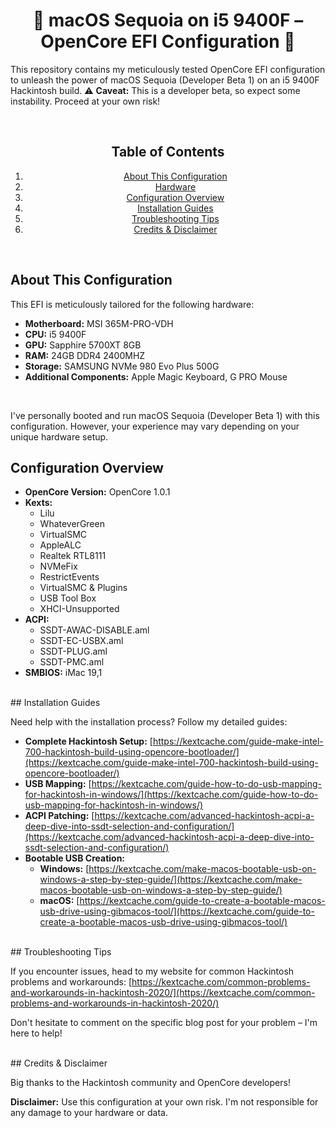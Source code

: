 <div align="center">

# 🚀 macOS Sequoia on i5 9400F – OpenCore EFI Configuration 🚀

</div>

This repository contains my meticulously tested OpenCore EFI configuration to unleash the power of macOS Sequoia (Developer Beta 1) on an i5 9400F Hackintosh build.  ⚠️ **Caveat:**  This is a developer beta, so expect some instability. Proceed at your own risk!

<br>
<div align="center">

## Table of Contents
1.  [About This Configuration](#about-this-configuration)
2.  [Hardware](#hardware)
3.  [Configuration Overview](#configuration-overview)
4.  [Installation Guides](#installation-guides)
5.  [Troubleshooting Tips](#troubleshooting-tips)
6.  [Credits & Disclaimer](#credits--disclaimer)

</div>


<br>

## About This Configuration 

This EFI is meticulously tailored for the following hardware:

*   **Motherboard:** MSI 365M-PRO-VDH
*   **CPU:** i5 9400F
*   **GPU:** Sapphire 5700XT 8GB
*   **RAM:** 24GB DDR4 2400MHZ
*   **Storage:** SAMSUNG NVMe 980 Evo Plus 500G
*   **Additional Components:** Apple Magic Keyboard, G PRO Mouse

<br>

I've personally booted and run macOS Sequoia (Developer Beta 1) with this configuration.  However, your experience may vary depending on your unique hardware setup. 

## Configuration Overview

*   **OpenCore Version:** OpenCore 1.0.1
*   **Kexts:**
    *   Lilu
    *   WhateverGreen
    *   VirtualSMC
    *   AppleALC
    *   Realtek RTL8111
    *   NVMeFix
    *   RestrictEvents
    *   VirtualSMC & Plugins
    *   USB Tool Box
    *   XHCI-Unsupported
*   **ACPI:**
    *   SSDT-AWAC-DISABLE.aml
    *   SSDT-EC-USBX.aml
    *   SSDT-PLUG.aml
    *   SSDT-PMC.aml
*   **SMBIOS:** iMac 19,1

<br>
## Installation Guides 

Need help with the installation process? Follow my detailed guides:

*   **Complete Hackintosh Setup:**  [https://kextcache.com/guide-make-intel-700-hackintosh-build-using-opencore-bootloader/](https://kextcache.com/guide-make-intel-700-hackintosh-build-using-opencore-bootloader/)
*   **USB Mapping:** [https://kextcache.com/guide-how-to-do-usb-mapping-for-hackintosh-in-windows/](https://kextcache.com/guide-how-to-do-usb-mapping-for-hackintosh-in-windows/)
*   **ACPI Patching:**  [https://kextcache.com/advanced-hackintosh-acpi-a-deep-dive-into-ssdt-selection-and-configuration/](https://kextcache.com/advanced-hackintosh-acpi-a-deep-dive-into-ssdt-selection-and-configuration/)
*   **Bootable USB Creation:**
    *   **Windows:**  [https://kextcache.com/make-macos-bootable-usb-on-windows-a-step-by-step-guide/](https://kextcache.com/make-macos-bootable-usb-on-windows-a-step-by-step-guide/)
    *   **macOS:** [https://kextcache.com/guide-to-create-a-bootable-macos-usb-drive-using-gibmacos-tool/](https://kextcache.com/guide-to-create-a-bootable-macos-usb-drive-using-gibmacos-tool/)

<br>
## Troubleshooting Tips

If you encounter issues, head to my website for common Hackintosh problems and workarounds: [https://kextcache.com/common-problems-and-workarounds-in-hackintosh-2020/](https://kextcache.com/common-problems-and-workarounds-in-hackintosh-2020/)

Don't hesitate to comment on the specific blog post for your problem – I'm here to help!

<br>
## Credits & Disclaimer

Big thanks to the Hackintosh community and OpenCore developers!

**Disclaimer:** Use this configuration at your own risk. I'm not responsible for any damage to your hardware or data. 
